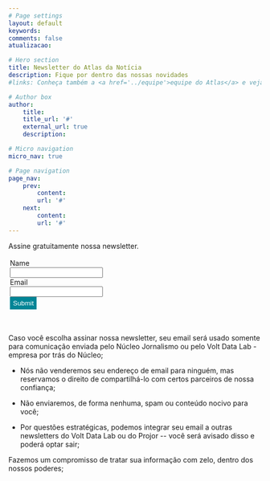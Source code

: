```yaml
---
# Page settings
layout: default
keywords:
comments: false
atualizacao:

# Hero section
title: Newsletter do Atlas da Notícia
description: Fique por dentro das nossas novidades
#links: Conheça também a <a href='../equipe'>equipe do Atlas</a> e veja nossas <a href='../estatisticas'>análises</a>

# Author box
author:
    title:
    title_url: '#'
    external_url: true
    description:

# Micro navigation
micro_nav: true

# Page navigation
page_nav:
    prev:
        content:
        url: '#'
    next:
        content:
        url: '#'
---
```


Assine gratuitamente nossa newsletter.

<form style="padding:3px;text-align:left;" action="https://sendy.voltdata.info/subscribe" method="POST" accept-charset="utf-8">
	<label for="name">Name</label><br/>
	<input type="text" name="name" id="name"/>
	<br/>
	<label for="email">Email</label><br/>
	<input type="email" name="email" id="email"/><br/><div style="display:none;">
	<label for="hp">HP</label><br/>
	<input type="text" name="hp" id="hp"/>
	</div>
	<input type="hidden" name="list" value="7Hx5O7QmgeoWG6M2WVTmkg"/>
	<input type="hidden" name="subform" value="yes"/>
	<input style="border:none;height:25px;background-color:#008596 !important;color:#fff !important;cursor:pointer" type="submit" name="submit" id="submit" placeholder="Receber"/>
</form>

<br>

Caso você escolha assinar nossa newsletter, seu email será usado somente para comunicação enviada pelo Núcleo Jornalismo ou pelo Volt Data Lab - empresa por trás do Núcleo;

- Nós não venderemos seu endereço de email para ninguém, mas reservamos o direito de compartilhá-lo com certos parceiros de nossa confiança;
- Não enviaremos, de forma nenhuma, spam ou conteúdo nocivo para você;

- Por questões estratégicas, podemos integrar seu email a outras newsletters do Volt Data Lab ou do Projor -- você será avisado disso e poderá optar sair;

Fazemos um compromisso de tratar sua informação com zelo, dentro dos nossos poderes;
